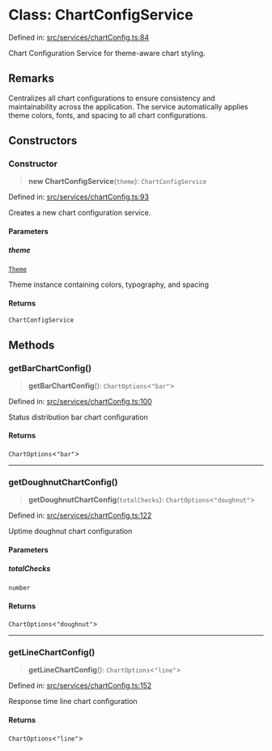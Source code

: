 # Class: ChartConfigService

Defined in: [src/services/chartConfig.ts:84](https://github.com/Nick2bad4u/Uptime-Watcher/blob/2a45eeb1723f8f7089001af2c92aa07d82dfe7e4/src/services/chartConfig.ts#L84)

Chart Configuration Service for theme-aware chart styling.

## Remarks

Centralizes all chart configurations to ensure consistency and maintainability
across the application. The service automatically applies theme colors, fonts,
and spacing to all chart configurations.

## Constructors

### Constructor

> **new ChartConfigService**(`theme`): `ChartConfigService`

Defined in: [src/services/chartConfig.ts:93](https://github.com/Nick2bad4u/Uptime-Watcher/blob/2a45eeb1723f8f7089001af2c92aa07d82dfe7e4/src/services/chartConfig.ts#L93)

Creates a new chart configuration service.

#### Parameters

##### theme

[`Theme`](../../../theme/types/interfaces/Theme.md)

Theme instance containing colors, typography, and spacing

#### Returns

`ChartConfigService`

## Methods

### getBarChartConfig()

> **getBarChartConfig**(): `ChartOptions`\<`"bar"`\>

Defined in: [src/services/chartConfig.ts:100](https://github.com/Nick2bad4u/Uptime-Watcher/blob/2a45eeb1723f8f7089001af2c92aa07d82dfe7e4/src/services/chartConfig.ts#L100)

Status distribution bar chart configuration

#### Returns

`ChartOptions`\<`"bar"`\>

***

### getDoughnutChartConfig()

> **getDoughnutChartConfig**(`totalChecks`): `ChartOptions`\<`"doughnut"`\>

Defined in: [src/services/chartConfig.ts:122](https://github.com/Nick2bad4u/Uptime-Watcher/blob/2a45eeb1723f8f7089001af2c92aa07d82dfe7e4/src/services/chartConfig.ts#L122)

Uptime doughnut chart configuration

#### Parameters

##### totalChecks

`number`

#### Returns

`ChartOptions`\<`"doughnut"`\>

***

### getLineChartConfig()

> **getLineChartConfig**(): `ChartOptions`\<`"line"`\>

Defined in: [src/services/chartConfig.ts:152](https://github.com/Nick2bad4u/Uptime-Watcher/blob/2a45eeb1723f8f7089001af2c92aa07d82dfe7e4/src/services/chartConfig.ts#L152)

Response time line chart configuration

#### Returns

`ChartOptions`\<`"line"`\>
